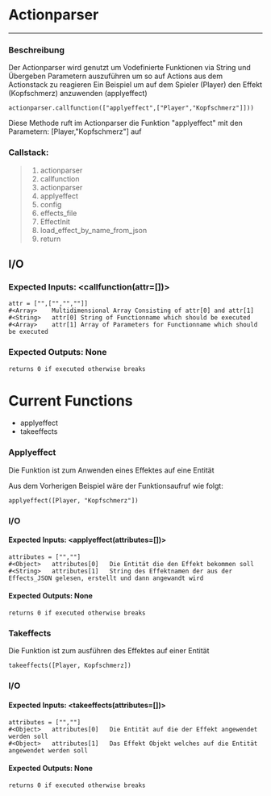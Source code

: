 # Actionparser 

---

### Beschreibung 

Der Actionparser wird genutzt um Vodefinierte Funktionen via String und Übergeben Parametern auszuführen um so auf Actions aus dem Actionstack zu reagieren 
Ein Beispiel um auf dem Spieler (Player) den Effekt (Kopfschmerz) anzuwenden (applyeffect)

`actionparser.callfunction(["applyeffect",["Player","Kopfschmerz"]]))`

Diese Methode ruft im Actionparser die Funktion "applyeffect" mit den Parametern: [Player,"Kopfschmerz"] auf


### Callstack: 

>1. actionparser
>2. callfunction
>3. actionparser
>4. applyeffect
>5. config
>6. effects_file
>7. EffectInit
>8. load_effect_by_name_from_json
>9. return


## I/O 

### Expected Inputs: <callfunction(attr=[])>
    attr = ["",["","",""]]  
    #<Array>    Multidimensional Array Consisting of attr[0] and attr[1]
    #<String>   attr[0] String of Functionname which should be executed
    #<Array>    attr[1] Array of Parameters for Functionname which should be executed

### Expected Outputs: None
    returns 0 if executed otherwise breaks



# Current Functions

- applyeffect
- takeeffects

### Applyeffect

Die Funktion ist zum Anwenden eines Effektes auf eine Entität

Aus dem Vorherigen Beispiel wäre der Funktionsaufruf wie folgt:

`applyeffect([Player, "Kopfschmerz"])`

### I/O 

#### Expected Inputs: <applyeffect(attributes=[])>
    attributes = ["",""]  
    #<Object>   attributes[0]   Die Entität die den Effekt bekommen soll 
    #<String>   attributes[1]   String des Effektnamen der aus der Effects_JSON gelesen, erstellt und dann angewandt wird
    
#### Expected Outputs: None
    returns 0 if executed otherwise breaks


### Takeffects

Die Funktion ist zum ausführen des Effektes auf einer Entität

`takeeffects([Player, Kopfschmerz])`

### I/O 

#### Expected Inputs: <takeeffects(attributes=[])>
    attributes = ["",""]  
    #<Object>   attributes[0]   Die Entität auf die der Effekt angewendet werden soll 
    #<Object>   attributes[1]   Das Effekt Objekt welches auf die Entität angewendet werden soll
    
#### Expected Outputs: None
    returns 0 if executed otherwise breaks
